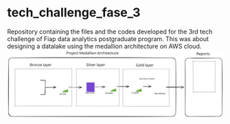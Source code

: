 # tech_challenge_fase_3
Repository containing the files and the codes developed for the 3rd tech challenge of Fiap data analytics postgraduate program.
This was about designing a datalake using the medallion architecture on AWS cloud.
![Architecture](./arquitetura_svg.svg)
